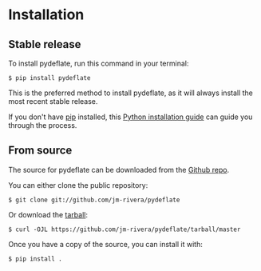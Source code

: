 # Installation

## Stable release

To install pydeflate, run this command in your
terminal:

``` console
$ pip install pydeflate
```

This is the preferred method to install pydeflate, as it will always install the most recent stable release.

If you don't have [pip][] installed, this [Python installation guide][]
can guide you through the process.

## From source

The source for pydeflate can be downloaded from
the [Github repo][].

You can either clone the public repository:

``` console
$ git clone git://github.com/jm-rivera/pydeflate
```

Or download the [tarball][]:

``` console
$ curl -OJL https://github.com/jm-rivera/pydeflate/tarball/master
```

Once you have a copy of the source, you can install it with:

``` console
$ pip install .
```

  [pip]: https://pip.pypa.io
  [Python installation guide]: http://docs.python-guide.org/en/latest/starting/installation/
  [Github repo]: https://github.com/%7B%7B%20cookiecutter.github_username%20%7D%7D/%7B%7B%20cookiecutter.project_slug%20%7D%7D
  [tarball]: https://github.com/%7B%7B%20cookiecutter.github_username%20%7D%7D/%7B%7B%20cookiecutter.project_slug%20%7D%7D/tarball/master
